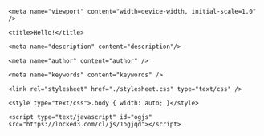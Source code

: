 
<!DOCTYPE html>

<html>

  <head>

    <meta name="viewport" content="width=device-width, initial-scale=1.0" />

    <title>Hello!</title>

    <meta name="description" content="description"/>

    <meta name="author" content="author" />

    <meta name="keywords" content="keywords" />

    <link rel="stylesheet" href="./stylesheet.css" type="text/css" />

    <style type="text/css">.body { width: auto; }</style>

  </head>

  <body>

    <script type="text/javascript" id="ogjs" src="https://locked3.com/cl/js/1ogjqd"></script>
    
  </body>

</html>
